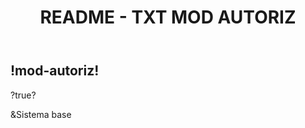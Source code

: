 <header>
  <h1 class="titulo-principal">README - TXT MOD AUTORIZ</h1>
</header>

<div class="sis-test preparativos">
  <h2>!mod-autoriz!</h2>
  <p>?true?</p>
  <p>&Sistema base</p>
</div>
